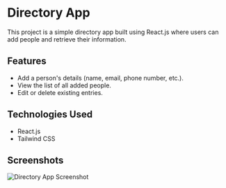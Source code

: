 # Directory App

This project is a simple directory app built using React.js where users can add people and retrieve their information.

## Features

- Add a person's details (name, email, phone number, etc.).
- View the list of all added people.
- Edit or delete existing entries.

## Technologies Used

- React.js
- Tailwind CSS

## Screenshots

![Directory App Screenshot](https://via.placeholder.com/800x400.png?text=Directory+App+Screenshot)
